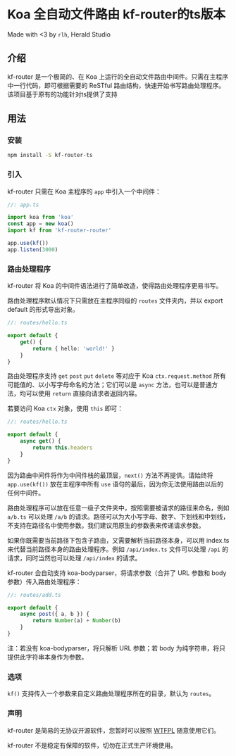 # Koa 全自动文件路由 kf-router的ts版本

Made with <3 by `rlh`, Herald Studio

## 介绍

kf-router 是一个极简的、在 Koa 上运行的全自动文件路由中间件。只需在主程序中一行代码，即可根据需要的 ReSTful 路由结构，快速开始书写路由处理程序。
该项目基于原有的功能针对ts提供了支持

## 用法

### 安装

```bash
npm install -S kf-router-ts
```

### 引入

kf-router 只需在 Koa 主程序的 `app` 中引入一个中间件：

```typescript
//: app.ts

import koa from 'koa'
const app = new koa()
import kf from 'kf-router-router'

app.use(kf())
app.listen(3000)
```

### 路由处理程序

kf-router 将 Koa 的中间件语法进行了简单改造，使得路由处理程序更易书写。

路由处理程序默认情况下只需放在主程序同级的 `routes` 文件夹内，并以 export default 的形式导出对象。

```typescript
//: routes/hello.ts

export default {
    get() {
        return { hello: 'world!' }
    }
}
```

路由处理程序支持 `get` `post` `put` `delete` 等对应于 Koa `ctx.request.method` 所有可能值的、以小写字母命名的方法；它们可以是 `async` 方法，也可以是普通方法，均可以使用 `return` 直接向请求者返回内容。

若要访问 Koa `ctx` 对象，使用 `this` 即可：

```typescript
//: routes/hello.ts

export default {
    async get() {
        return this.headers
    }
}
```

因为路由中间件将作为中间件栈的最顶层，`next()` 方法不再提供。请始终将 `app.use(kf())` 放在主程序中所有 `use` 语句的最后，因为你无法使用路由以后的任何中间件。

路由处理程序可以放在任意一级子文件夹中，按照需要被请求的路径来命名，例如 `a/b.ts` 可以处理 `/a/b` 的请求。路径可以为大小写字母、数字、下划线和中划线，不支持在路径名中使用参数。我们建议用原生的参数表来传递请求参数。

如果你既需要当前路径下包含子路由，又需要解析当前路径本身，可以用 index.ts 来代替当前路径本身的路由处理程序。例如 `/api/index.ts` 文件可以处理 `/api` 的请求，同时当然也可以处理 `/api/index` 的请求。

kf-router 会自动支持 koa-bodyparser，将请求参数（合并了 URL 参数和 body 参数）传入路由处理程序：

```typescript
//: routes/add.ts

export default {
    async post({ a, b }) {
        return Number(a) + Number(b)
    }
}
```

注：若没有 koa-bodyparser，将只解析 URL 参数；若 body 为纯字符串，将只提供此字符串本身作为参数。

### 选项

`kf()` 支持传入一个参数来自定义路由处理程序所在的目录，默认为 `routes`。

### 声明

kf-router 是简易的无协议开源软件，您暂时可以按照 [WTFPL](https://zh.wikipedia.org/zh-hans/WTFPL) 随意使用它们。

kf-router 不是稳定有保障的软件，切勿在正式生产环境使用。
